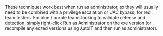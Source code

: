 These techniques work best when run as administrator, so they will usually need to be combined with a privilege escalation or UAC bypass, for red team testers.  For blue / purple teams looking to validate defense and detection, simply right-click Run as Administrator on the exe version (or recompile any edited versions using AutoIT and then run as administrator).  
